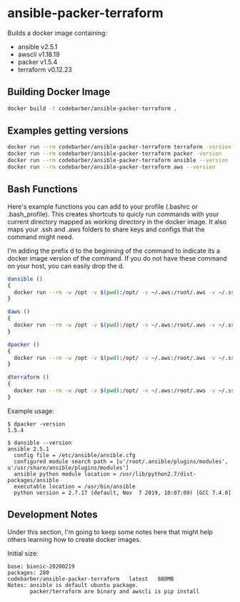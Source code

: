 # ansible-packer-terraform

Builds a docker image containing:
  
  * ansible   v2.5.1
  * awscli    v1.18.19
  * packer    v1.5.4
  * terraform v0.12.23

## Building Docker Image
```bash
docker build -t codebarber/ansible-packer-terraform .
```

## Examples getting versions

```bash
docker run --rm codebarber/ansible-packer-terraform terraform -version
docker run --rm codebarber/ansible-packer-terraform packer -version
docker run --rm codebarber/ansible-packer-terraform ansible --version
docker run --rm codebarber/ansible-packer-terraform aws --version
```

## Bash Functions
Here's example functions you can add to your profile (.bashrc or .bash_profile).  This creates shortcuts to quicly run commands with your current directory mapped as working directory in the docker image.  It also maps your .ssh and .aws folders to share keys and configs that the command might need.

I'm adding the prefix d to the beginning of the command to indicate its a docker image version of the command.  If you do not have these command on your host, you can easily drop the d.

```bash
dansible () 
{
  docker run --rm -w /opt -v $(pwd):/opt/ -v ~/.aws:/root/.aws -v ~/.ssh:/root/.ssh codebarber/ansible-packer-terraform ansible $@
}

daws () 
{
  docker run --rm -w /opt -v $(pwd):/opt/ -v ~/.aws:/root/.aws -v ~/.ssh:/root/.ssh codebarber/ansible-packer-terraform aws $@
}

dpacker () 
{
  docker run --rm -w /opt -v $(pwd):/opt/ -v ~/.aws:/root/.aws -v ~/.ssh:/root/.ssh codebarber/ansible-packer-terraform packer $@
}

dterraform () 
{
  docker run --rm -w /opt -v $(pwd):/opt/ -v ~/.aws:/root/.aws -v ~/.ssh:/root/.ssh codebarber/ansible-packer-terraform terraform $@
}
```

Example usage:
```
$ dpacker -version
1.5.4

$ dansible --version
ansible 2.5.1
  config file = /etc/ansible/ansible.cfg
  configured module search path = [u'/root/.ansible/plugins/modules', u'/usr/share/ansible/plugins/modules']
  ansible python module location = /usr/lib/python2.7/dist-packages/ansible
  executable location = /usr/bin/ansible
  python version = 2.7.17 (default, Nov  7 2019, 10:07:09) [GCC 7.4.0]
```

## Development Notes

Under this section, I'm going to keep some notes here that might help others learning how to create docker images.

Initial size:
```
base: bionic-20200219
packages: 280
codebarber/ansible-packer-terraform   latest   880MB
Notes: ansible is default ubuntu package.
       packer/terraform are binary and awscli is pip install
```
